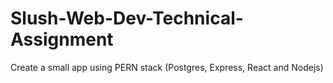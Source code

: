 # Slush-Web-Dev-Technical-Assignment
Create a small app using PERN stack (Postgres, Express, React and Nodejs)
